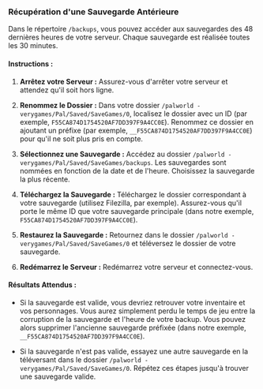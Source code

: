 
### Récupération d'une Sauvegarde Antérieure

Dans le répertoire `/backups`, vous pouvez accéder aux sauvegardes des 48 dernières heures de votre serveur. Chaque sauvegarde est réalisée toutes les 30 minutes.

#### Instructions :

1. **Arrêtez votre Serveur :**
   Assurez-vous d'arrêter votre serveur et attendez qu'il soit hors ligne.

2. **Renommez le Dossier :**
   Dans votre dossier `/palworld - verygames/Pal/Saved/SaveGames/0`, localisez le dossier avec un ID (par exemple, `F55CA874D1754520AF7DD397F9A4CC0E`). Renommez ce dossier en ajoutant un préfixe (par exemple, `__F55CA874D1754520AF7DD397F9A4CC0E`) pour qu'il ne soit plus pris en compte.

3. **Sélectionnez une Sauvegarde :**
   Accédez au dossier `/palworld - verygames/Pal/Saved/SaveGames/backups`. Les sauvegardes sont nommées en fonction de la date et de l'heure. Choisissez la sauvegarde la plus récente.

4. **Téléchargez la Sauvegarde :**
   Téléchargez le dossier correspondant à votre sauvegarde (utilisez Filezilla, par exemple). Assurez-vous qu'il porte le même ID que votre sauvegarde principale (dans notre exemple, `F55CA874D1754520AF7DD397F9A4CC0E`).

5. **Restaurez la Sauvegarde :**
   Retournez dans le dossier `/palworld - verygames/Pal/Saved/SaveGames/0` et téléversez le dossier de votre sauvegarde.

6. **Redémarrez le Serveur :**
   Redémarrez votre serveur et connectez-vous.

#### Résultats Attendus :

- Si la sauvegarde est valide, vous devriez retrouver votre inventaire et vos personnages. Vous aurez simplement perdu le temps de jeu entre la corruption de la sauvegarde et l'heure de votre backup. Vous pouvez alors supprimer l'ancienne sauvegarde préfixée (dans notre exemple, `__F55CA874D1754520AF7DD397F9A4CC0E`).

- Si la sauvegarde n'est pas valide, essayez une autre sauvegarde en la téléversant dans le dossier `/palworld - verygames/Pal/Saved/SaveGames/0`. Répétez ces étapes jusqu'à trouver une sauvegarde valide.
